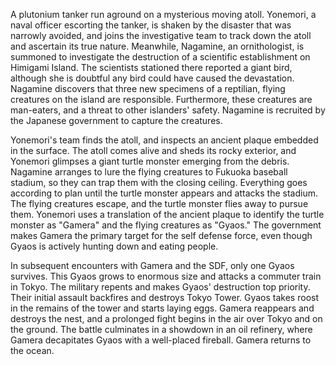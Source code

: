 <!-- Gamera: The Guardian of the Universe (1995) -->

A plutonium tanker run aground on a mysterious moving atoll. Yonemori, a naval officer escorting the tanker, is shaken by the disaster that was narrowly avoided, and joins the investigative team to track down the atoll and ascertain its true nature. Meanwhile, Nagamine, an ornithologist, is summoned to investigate the destruction of a scientific establishment on Himigami Island. The scientists stationed there reported a giant bird, although she is doubtful any bird could have caused the devastation. Nagamine discovers that three new specimens of a reptilian, flying creatures on the island are responsible. Furthermore, these creatures are man-eaters, and a threat to other islanders' safety. Nagamine is recruited by the Japanese government to capture the creatures.

Yonemori's team finds the atoll, and inspects an ancient plaque embedded in the surface. The atoll comes alive and sheds its rocky exterior, and Yonemori glimpses a giant turtle monster emerging from the debris. Nagamine arranges to lure the flying creatures to Fukuoka baseball stadium, so they can trap them with the closing ceiling. Everything goes according to plan until the turtle monster appears and attacks the stadium. The flying creatures escape, and the turtle monster flies away to pursue them. Yonemori uses a translation of the ancient plaque to identify the turtle monster as "Gamera" and the flying creatures as "Gyaos." The government makes Gamera the primary target for the self defense force, even though Gyaos is actively hunting down and eating people.

In subsequent encounters with Gamera and the SDF, only one Gyaos survives. This Gyaos grows to enormous size and attacks a commuter train in Tokyo. The military repents and makes Gyaos' destruction top priority. Their initial assault backfires and destroys Tokyo Tower. Gyaos takes roost in the remains of the tower and starts laying eggs. Gamera reappears and destroys the nest, and a prolonged fight begins in the air over Tokyo and on the ground. The battle culminates in a showdown in an oil refinery, where Gamera decapitates Gyaos with a well-placed fireball. Gamera returns to the ocean.